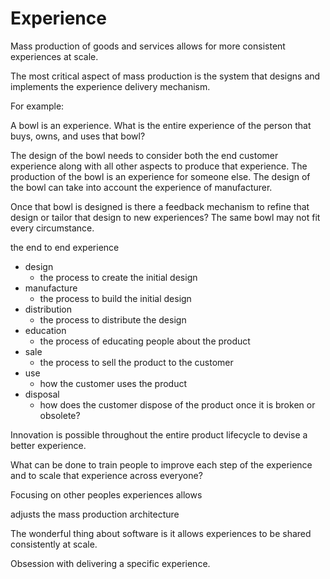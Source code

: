 
# Experience

Mass production of goods and services allows for more consistent experiences at scale.

The most critical aspect of mass production is the system that designs and implements the experience delivery mechanism.

For example:

A bowl is an experience. What is the entire experience of the person that buys, owns, and uses that bowl?

The design of the bowl needs to consider both the end customer experience along with all other aspects to produce that experience. The production of the bowl is an experience for someone else. The design of the bowl can take into account the experience of manufacturer.

Once that bowl is designed is there a feedback mechanism to refine that design or tailor that design to new experiences? The same bowl may not fit every circumstance.

the end to end experience

- design
    - the process to create the initial design
- manufacture
    - the process to build the initial design
- distribution
    - the process to distribute the design
- education
    - the process of educating people about the product
- sale
    - the process to sell the product to the customer
- use
    - how the customer uses the product
- disposal
    - how does the customer dispose of the product once it is broken or obsolete?

Innovation is possible throughout the entire product lifecycle to devise a better experience.


What can be done to train people to improve each step of the experience and to scale that experience across everyone?



Focusing on other peoples experiences allows


adjusts the mass production architecture 

The wonderful thing about software is it allows experiences to be shared consistently at scale.




Obsession with delivering a specific experience.